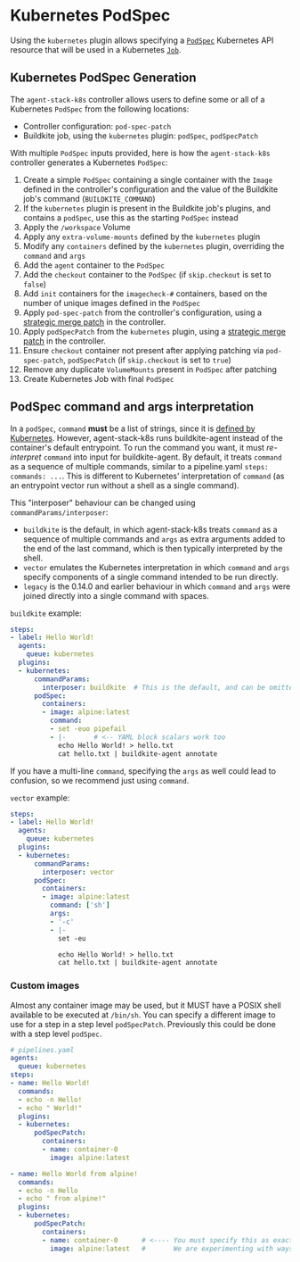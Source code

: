 # Kubernetes PodSpec

Using the `kubernetes` plugin allows specifying a [`PodSpec`](https://kubernetes.io/docs/reference/kubernetes-api/workload-resources/pod-v1/#PodSpec) Kubernetes API resource that will be used in a Kubernetes [`Job`](https://kubernetes.io/docs/reference/kubernetes-api/workload-resources/job-v1/#Job).

## Kubernetes PodSpec Generation

The `agent-stack-k8s` controller allows users to define some or all of a Kubernetes `PodSpec` from the following locations:
* Controller configuration: `pod-spec-patch`
* Buildkite job, using the `kubernetes` plugin: `podSpec`, `podSpecPatch`

With multiple `PodSpec` inputs provided, here is how the `agent-stack-k8s` controller generates a Kubernetes `PodSpec`:
1. Create a simple `PodSpec` containing a single container with the `Image` defined in the controller's configuration and the value of the Buildkite job's command (`BUILDKITE_COMMAND`)
2. If the `kubernetes` plugin is present in the Buildkite job's plugins, and contains a `podSpec`, use this as the starting `PodSpec` instead
3. Apply the `/workspace` Volume
4. Apply any `extra-volume-mounts` defined by the `kubernetes` plugin
5. Modify any `containers` defined by the `kubernetes` plugin, overriding the `command` and `args`
6. Add the `agent` container to the `PodSpec`
7. Add the `checkout` container to the `PodSpec` (if `skip.checkout` is set to `false`)
8. Add `init` containers for the `imagecheck-#` containers, based on the number of unique images defined in the `PodSpec`
9. Apply `pod-spec-patch` from the controller's configuration, using a [strategic merge patch](https://kubernetes.io/docs/tasks/manage-kubernetes-objects/update-api-object-kubectl-patch/) in the controller.
10. Apply `podSpecPatch` from the `kubernetes` plugin, using a [strategic merge patch](https://kubernetes.io/docs/tasks/manage-kubernetes-objects/update-api-object-kubectl-patch/) in the controller.
11. Ensure `checkout` container not present after applying patching via `pod-spec-patch`, `podSpecPatch` (if `skip.checkout` is set to `true`)
12. Remove any duplicate `VolumeMounts` present in `PodSpec` after patching
13. Create Kubernetes Job with final `PodSpec`

## PodSpec command and args interpretation

In a `podSpec`, `command` **must** be a list of strings, since it is [defined by Kubernetes](https://kubernetes.io/docs/reference/kubernetes-api/workload-resources/pod-v1/#entrypoint).
However, agent-stack-k8s runs buildkite-agent instead of the container's default entrypoint.
To run the command you want, it must _re-interpret_ `command` into input for buildkite-agent.
By default, it treats `command` as a sequence of multiple commands, similar to a pipeline.yaml
`steps: commands: ...`.
This is different to Kubernetes' interpretation of `command` (as an entrypoint vector run without a
shell as a single command).

This "interposer" behaviour can be changed using `commandParams/interposer`:

* `buildkite` is the default, in which agent-stack-k8s treats `command` as a sequence of multiple
  commands and `args` as extra arguments added to the end of the last command, which is then
  typically interpreted by the shell.
* `vector` emulates the Kubernetes interpretation in which `command` and `args` specify components
  of a single command intended to be run directly.
* `legacy` is the 0.14.0 and earlier behaviour in which `command` and `args` were joined directly
  into a single command with spaces.

`buildkite` example:

```yaml
steps:
- label: Hello World!
  agents:
    queue: kubernetes
  plugins:
  - kubernetes:
      commandParams:
        interposer: buildkite  # This is the default, and can be omitted.
      podSpec:
        containers:
        - image: alpine:latest
          command:
          - set -euo pipefail
          - |-       # <-- YAML block scalars work too
            echo Hello World! > hello.txt
            cat hello.txt | buildkite-agent annotate
```

If you have a multi-line `command`, specifying the `args` as well could lead to confusion, so we
recommend just using `command`.

`vector` example:

```yaml
steps:
- label: Hello World!
  agents:
    queue: kubernetes
  plugins:
  - kubernetes:
      commandParams:
        interposer: vector
      podSpec:
        containers:
        - image: alpine:latest
          command: ['sh']
          args:
          - '-c'
          - |-
            set -eu

            echo Hello World! > hello.txt
            cat hello.txt | buildkite-agent annotate
```

### Custom images

Almost any container image may be used, but it MUST have a POSIX shell available to be executed at `/bin/sh`.
You can specify a different image to use for a step in a step level `podSpecPatch`. Previously this could be done with a step level `podSpec`.

```yaml
# pipelines.yaml
agents:
  queue: kubernetes
steps:
- name: Hello World!
  commands:
  - echo -n Hello!
  - echo " World!"
  plugins:
  - kubernetes:
      podSpecPatch:
        containers:
        - name: container-0
          image: alpine:latest

- name: Hello World from alpine!
  commands:
  - echo -n Hello
  - echo " from alpine!"
  plugins:
  - kubernetes:
      podSpecPatch:
        containers:
        - name: container-0      # <---- You must specify this as exactly `container-0` for now.
          image: alpine:latest   #       We are experimenting with ways to make it more ergonomic
```
